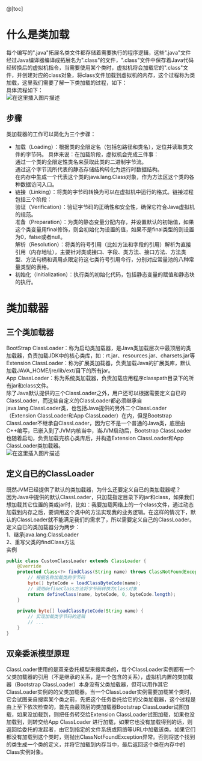 @[toc]
# 什么是类加载
每个编写的".java"拓展名类文件都存储着需要执行的程序逻辑，这些".java"文件经过Java编译器编译成拓展名为".class"的文件，".class"文件中保存着Java代码经转换后的虚拟机指令，当需要使用某个类时，虚拟机将会加载它的".class"文件，并创建对应的class对象，将class文件加载到虚拟机的内存，这个过程称为类加载，这里我们需要了解一下类加载的过程，如下：  
具体流程如下：  
![在这里插入图片描述](https://img-blog.csdnimg.cn/direct/133a3563d72046faa1d5dd41831017e1.png)
## 步骤
类加载器的工作可以简化为三个步骤：  

 - 加载（Loading）：根据类的全限定名（包括包路径和类名），定位并读取类文件的字节码。
 具体来说：在加载阶段，虚拟机会完成三件事：  
通过一个类的全限定性类名来获取此类的二进制字节流。  
通过这个字节流所代表的静态存储结构转化为运行时数据结构。  
在内存中生成一个代表这个类的java.lang.Class对象，作为方法区这个类的各种数据访问入口。  
 - 链接（Linking）：将类的字节码转换为可以在虚拟机中运行的格式。链接过程包括三个阶段：  
       验证（Verification）：验证字节码的正确性和安全性，确保它符合Java虚拟机的规范。  
        准备（Preparation）：为类的静态变量分配内存，并设置默认的初始值，如果这个类变量用final修饰，则会初始化为设置的值，如果不是final类型的则设置为0，false或者null。  
        解析（Resolution）：将类的符号引用（比如方法和字段的引用）解析为直接引用（内存地址），主要针对类或接口、字段、类方法、接口方法、方法类型、方法句柄和调用点限定符这七类符号引用今行，分别对应常量池的八种常量类型的表格。  
 - 初始化（Initialization）：执行类的初始化代码，包括静态变量的赋值和静态块的执行。  
# 类加载器  
## 三个类加载器  
BootStrap ClassLoader：称为启动类加载器，是Java类加载层次中最顶层的类加载器，负责加载JDK中的核心类库，如：rt.jar、resources.jar、charsets.jar等  
Extension ClassLoader：称为扩展类加载器，负责加载Java的扩展类库，默认加载JAVA_HOME/jre/lib/ext/目下的所有jar。  
App ClassLoader：称为系统类加载器，负责加载应用程序classpath目录下的所有jar和class文件。  
 除了Java默认提供的三个ClassLoader之外，用户还可以根据需要定义自已的ClassLoader，而这些自定义的ClassLoader都必须继承自java.lang.ClassLoader类，也包括Java提供的另外二个ClassLoader（Extension ClassLoader和App ClassLoader）在内，但是Bootstrap ClassLoader不继承自ClassLoader，因为它不是一个普通的Java类，底层由C++编写，已嵌入到了JVM内核当中，当JVM启动后，Bootstrap ClassLoader也随着启动，负责加载完核心类库后，并构造Extension ClassLoader和App ClassLoader类加载器。  
![在这里插入图片描述](https://img-blog.csdnimg.cn/direct/d78b7ed26e6247e19921a8d2b6b18487.png)

##  定义自已的ClassLoader    
既然JVM已经提供了默认的类加载器，为什么还要定义自已的类加载器呢？    
      因为Java中提供的默认ClassLoader，只加载指定目录下的jar和class，如果我们想加载其它位置的类或jar时，比如：我要加载网络上的一个class文件，通过动态加载到内存之后，要调用这个类中的方法实现我的业务逻辑。在这样的情况下，默认的ClassLoader就不能满足我们的需求了，所以需要定义自己的ClassLoader。    
定义自已的类加载器分为两步：    
1、继承java.lang.ClassLoader    
2、重写父类的findClass方法    
实例  

```java
public class CustomClassLoader extends ClassLoader {  
    @Override
    protected Class<?> findClass(String name) throws ClassNotFoundException {
        // 根据名称加载类的字节码
        byte[] byteCode = loadClassByteCode(name);
        // 调用defineClass方法将字节码转换为Class对象
        return defineClass(name, byteCode, 0, byteCode.length);
    }
    
    private byte[] loadClassByteCode(String name) {
        // 实现加载类字节码的逻辑
        // ...
    }
}
```
## 双亲委派模型原理
ClassLoader使用的是双亲委托模型来搜索类的，每个ClassLoader实例都有一个父类加载器的引用（不是继承的关系，是一个包含的关系），虚拟机内置的类加载器（Bootstrap ClassLoader）本身没有父类加载器，但可以用作其它ClassLoader实例的的父类加载器。当一个ClassLoader实例需要加载某个类时，它会试图亲自搜索某个类之前，先把这个任务委托给它的父类加载器，这个过程是由上至下依次检查的，首先由最顶层的类加载器Bootstrap ClassLoader试图加载，如果没加载到，则把任务转交给Extension ClassLoader试图加载，如果也没加载到，则转交给App ClassLoader 进行加载，如果它也没有加载得到的话，则返回给委托的发起者，由它到指定的文件系统或网络等URL中加载该类。如果它们都没有加载到这个类时，则抛出ClassNotFoundException异常。否则将这个找到的类生成一个类的定义，并将它加载到内存当中，最后返回这个类在内存中的Class实例对象。    

